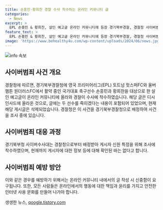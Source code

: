 ```yaml
---
title: 손흥민·황희찬 경찰 수사 착수하는 온라인 커뮤니티 글
categories:
  - News
excerpt: >
  EPL 손흥민 & 황희찬, 살인 예고글 온라인 커뮤니티에 등장 경기북부경찰, 경찰청 사이버범죄 신고시스템을 통해 손흥민과 황희찬을 겨냥한 살인 예고글 신고를 접수했다. 해당 글은 삭제됐으며, 경찰은 수사에 착수했지만 게시자 신원 확인이 어려운 상황이다. 사안에 대한 상세한 조사가 진행 중이다.
feature_text: >
  EPL 손흥민 & 황희찬, 살인 예고글 온라인 커뮤니티에 등장 경기북부경찰, 경찰청 사이버범죄 신고시스템을 통해 손흥민과 황희찬을 겨냥한 살인 예고글 신고를 접수했다. 해당 글은 삭제됐으며, 경찰은 수사에 착수했지만 게시자 신원 확인이 어려운 상황이다. 사안에 대한 상세한 조사가 진행 중이다.
image: 'https://www.behealthy4u.com/wp-content/uploads/2024/06/news.jpg'
---
```


<p><img src="https://www.behealthy4u.com/wp-content/uploads/2024/06/news.jpg" alt="info 속보" /></p>

<h2 data-ke-size="size26">사이버범죄 사건 개요</h2>

<p data-ke-size="size16">경찰청에 따르면, 경기북부경찰청에 영국 프리미어리그(EPL) 토트넘 핫스퍼FC와 울버햄튼 원더러스FC에서 활약 중인 국가대표 축구선수 손흥민과 황희찬을 대상으로 한 살인 예고글이 온라인 커뮤니티에 올라와 경찰이 수사에 착수하였습니다. 해당 글은 디시인사드에 올라온 것으로, 글에는 두 선수를 죽이겠다는 내용이 포함되어 있었으며, 현재 해당 게시글은 삭제되었습니다. 경찰청은 이 사건을 경기북부경찰청으로 배정하여 사건을 조사 중에 있습니다.</p>

<h2 data-ke-size="size26">사이버범죄 대응 과정</h2>

<p data-ke-size="size16">경기북부청 사이버수사대는 경찰청으로부터 배정받아 게시자 신원 특정을 위해 조사에 착수하였으며, 현재까지 게시자에 대한 정보 등에 대해 확인된 바는 없다고 합니다.</p>

<h2 data-ke-size="size26">사이버범죄 예방 방안</h2>

<p data-ke-size="size16">이와 같은 경우를 예방하기 위해서는 온라인 커뮤니티 내에서의 글 작성 시 신중함이 요구됩니다. 또한, 모든 사람들은 온라인에서의 행동에 대한 책임과 윤리를 가지고 안전한 인터넷 사용 문화를 만들어 나가야 합니다.</p>
생생한 뉴스, <a href="https://qoogle.tistory.com" rel="dofollow">qoogle.tistory.com</a>


